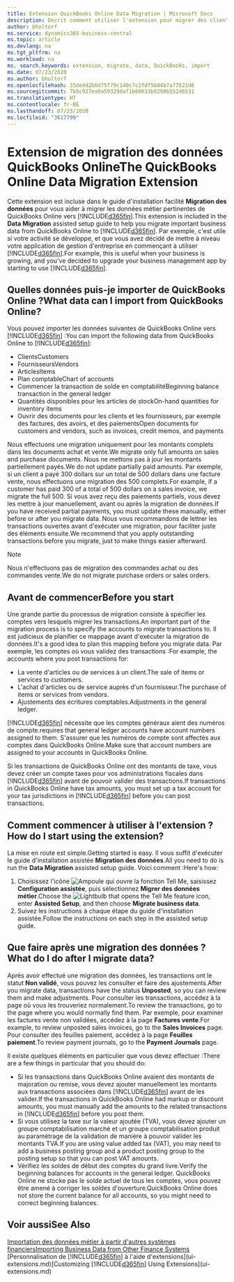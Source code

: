 ```yaml
---
title: Extension QuickBooks Online Data Migration | Microsoft Docs
description: Décrit comment utiliser l'extension pour migrer des clients, des fournisseurs, des articles, et des comptes de QuickBooks Online dans Business Central.
author: bholtorf
ms.service: dynamics365-business-central
ms.topic: article
ms.devlang: na
ms.tgt_pltfrm: na
ms.workload: na
ms. search.keywords: extension, migrate, data, QuickBooks, import
ms.date: 07/23/2020
ms.author: bholtorf
ms.openlocfilehash: 33de4d2b6d75f79c140c7c2fdf5b84b7a77521d6
ms.sourcegitcommit: 7b5c927ea9a59329daf1b60633b8290b552d6531
ms.translationtype: HT
ms.contentlocale: fr-BE
ms.lasthandoff: 07/23/2020
ms.locfileid: "3617799"
---
```

# <a name="the-quickbooks-online-data-migration-extension"></a><span data-ttu-id="78d67-103">Extension de migration des données QuickBooks Online</span><span class="sxs-lookup"><span data-stu-id="78d67-103">The QuickBooks Online Data Migration Extension</span></span>

<span data-ttu-id="78d67-104">Cette extension est incluse dans le guide d'installation facilité **Migration des données** pour vous aider à migrer les données métier pertinentes de QuickBooks Online vers [!INCLUDE[d365fin](includes/d365fin_md.md)].</span><span class="sxs-lookup"><span data-stu-id="78d67-104">This extension is included in the **Data Migration** assisted setup guide to help you migrate important business data from QuickBooks Online to [!INCLUDE[d365fin](includes/d365fin_md.md)].</span></span> <span data-ttu-id="78d67-105">Par exemple, c'est utile si votre activité se développe, et que vous avez décidé de mettre à niveau votre application de gestion d'entreprise en commençant à utiliser [!INCLUDE[d365fin](includes/d365fin_md.md)].</span><span class="sxs-lookup"><span data-stu-id="78d67-105">For example, this is useful when your business is growing, and you've decided to upgrade your business management app by starting to use [!INCLUDE[d365fin](includes/d365fin_md.md)].</span></span>

## <a name="what-data-can-i-import-from-quickbooks-online"></a><span data-ttu-id="78d67-106">Quelles données puis-je importer de QuickBooks Online ?</span><span class="sxs-lookup"><span data-stu-id="78d67-106">What data can I import from QuickBooks Online?</span></span>

<span data-ttu-id="78d67-107">Vous pouvez importer les données suivantes de QuickBooks Online vers [!INCLUDE[d365fin](includes/d365fin_md.md)] :</span><span class="sxs-lookup"><span data-stu-id="78d67-107">You can import the following data from QuickBooks Online to [!INCLUDE[d365fin](includes/d365fin_md.md)]:</span></span>  

* <span data-ttu-id="78d67-108">Clients</span><span class="sxs-lookup"><span data-stu-id="78d67-108">Customers</span></span>
* <span data-ttu-id="78d67-109">Fournisseurs</span><span class="sxs-lookup"><span data-stu-id="78d67-109">Vendors</span></span>
* <span data-ttu-id="78d67-110">Articles</span><span class="sxs-lookup"><span data-stu-id="78d67-110">Items</span></span>
* <span data-ttu-id="78d67-111">Plan comptable</span><span class="sxs-lookup"><span data-stu-id="78d67-111">Chart of accounts</span></span>
* <span data-ttu-id="78d67-112">Commencer la transaction de solde en comptabilité</span><span class="sxs-lookup"><span data-stu-id="78d67-112">Beginning balance transaction in the general ledger</span></span>
* <span data-ttu-id="78d67-113">Quantités disponibles pour les articles de stock</span><span class="sxs-lookup"><span data-stu-id="78d67-113">On-hand quantities for inventory items</span></span>
* <span data-ttu-id="78d67-114">Ouvrir des documents pour les clients et les fournisseurs, par exemple des factures, des avoirs, et des paiements</span><span class="sxs-lookup"><span data-stu-id="78d67-114">Open documents for customers and vendors, such as invoices, credit memos, and payments</span></span>

<span data-ttu-id="78d67-115">Nous effectuons une migration uniquement pour les montants complets dans les documents achat et vente.</span><span class="sxs-lookup"><span data-stu-id="78d67-115">We migrate only full amounts on sales and purchase documents.</span></span> <span data-ttu-id="78d67-116">Nous ne mettons pas à jour les montants partiellement payés.</span><span class="sxs-lookup"><span data-stu-id="78d67-116">We do not update partially paid amounts.</span></span> <span data-ttu-id="78d67-117">Par exemple, si un client a payé 300 dollars sur un total de 500 dollars dans une facture vente, nous effectuons une migration des 500 complets.</span><span class="sxs-lookup"><span data-stu-id="78d67-117">For example, if a customer has paid 300 of a total of 500 dollars on a sales invoice, we migrate the full 500.</span></span> <span data-ttu-id="78d67-118">Si vous avez reçu des paiements partiels, vous devez les mettre à jour manuellement, avant ou après la migration de données.</span><span class="sxs-lookup"><span data-stu-id="78d67-118">If you have received partial payments, you must update these manually, either before or after you migrate data.</span></span> <span data-ttu-id="78d67-119">Nous vous recommandons de lettrer les transactions ouvertes avant d'exécuter une migration, pour faciliter juste des éléments ensuite.</span><span class="sxs-lookup"><span data-stu-id="78d67-119">We recommend that you apply outstanding transactions before you migrate, just to make things easier afterward.</span></span>

> [!NOTE]  
> <span data-ttu-id="78d67-120">Nous n'effectuons pas de migration des commandes achat ou des commandes vente.</span><span class="sxs-lookup"><span data-stu-id="78d67-120">We do not migrate purchase orders or sales orders.</span></span>

## <a name="before-you-start"></a><span data-ttu-id="78d67-121">Avant de commencer</span><span class="sxs-lookup"><span data-stu-id="78d67-121">Before you start</span></span>

<span data-ttu-id="78d67-122">Une grande partie du processus de migration consiste à spécifier les comptes vers lesquels migrer les transactions.</span><span class="sxs-lookup"><span data-stu-id="78d67-122">An important part of the migration process is to specify the accounts to migrate transactions to.</span></span> <span data-ttu-id="78d67-123">Il est judicieux de planifier ce mappage avant d'exécuter la migration de données.</span><span class="sxs-lookup"><span data-stu-id="78d67-123">It's a good idea to plan this mapping before you migrate data.</span></span> <span data-ttu-id="78d67-124">Par exemple, les comptes où vous validez des transactions :</span><span class="sxs-lookup"><span data-stu-id="78d67-124">For example, the accounts where you post transactions for:</span></span>  

* <span data-ttu-id="78d67-125">La vente d'articles ou de services à un client.</span><span class="sxs-lookup"><span data-stu-id="78d67-125">The sale of items or services to customers.</span></span>
* <span data-ttu-id="78d67-126">L'achat d'articles ou de service auprès d'un fournisseur.</span><span class="sxs-lookup"><span data-stu-id="78d67-126">The purchase of items or services from vendors.</span></span>  
* <span data-ttu-id="78d67-127">Ajustements des écritures comptables.</span><span class="sxs-lookup"><span data-stu-id="78d67-127">Adjustments in the general ledger.</span></span>  

[!INCLUDE[d365fin](includes/d365fin_md.md)] <span data-ttu-id="78d67-128">nécessite que les comptes généraux aient des numéros de compte.</span><span class="sxs-lookup"><span data-stu-id="78d67-128">requires that general ledger accounts have account numbers assigned to them.</span></span> <span data-ttu-id="78d67-129">S'assurer que les numéros de compte sont affectés aux comptes dans QuickBooks Online.</span><span class="sxs-lookup"><span data-stu-id="78d67-129">Make sure that account numbers are assigned to your accounts in QuickBooks Online.</span></span>

<span data-ttu-id="78d67-130">Si les transactions de QuickBooks Online ont des montants de taxe, vous devez créer un compte taxes pour vos administrations fiscales dans [!INCLUDE[d365fin](includes/d365fin_md.md)] avant de pouvoir valider des transactions.</span><span class="sxs-lookup"><span data-stu-id="78d67-130">If transactions in QuickBooks Online have tax amounts, you must set up a tax account for your tax jurisdictions in [!INCLUDE[d365fin](includes/d365fin_md.md)] before you can post transactions.</span></span>

## <a name="how-do-i-start-using-the-extension"></a><span data-ttu-id="78d67-131">Comment commencer à utiliser à l'extension ?</span><span class="sxs-lookup"><span data-stu-id="78d67-131">How do I start using the extension?</span></span>

<span data-ttu-id="78d67-132">La mise en route est simple.</span><span class="sxs-lookup"><span data-stu-id="78d67-132">Getting started is easy.</span></span> <span data-ttu-id="78d67-133">Il vous suffit d'exécuter le guide d'installation assistée **Migration des données**.</span><span class="sxs-lookup"><span data-stu-id="78d67-133">All you need to do is run the **Data Migration** assisted setup guide.</span></span> <span data-ttu-id="78d67-134">Voici comment :</span><span class="sxs-lookup"><span data-stu-id="78d67-134">Here's how:</span></span>

1. <span data-ttu-id="78d67-135">Choisissez l'icône ![Ampoule qui ouvre la fonction Tell Me](media/ui-search/search_small.png "Dites-moi ce que vous voulez faire"), saisissez **Configuration assistée**, puis sélectionnez **Migrer des données métier**.</span><span class="sxs-lookup"><span data-stu-id="78d67-135">Choose the ![Lightbulb that opens the Tell Me feature](media/ui-search/search_small.png "Tell me what you want to do") icon, enter **Assisted Setup**, and then choose **Migrate business data**.</span></span>
2. <span data-ttu-id="78d67-136">Suivez les instructions à chaque étape du guide d'installation assistée.</span><span class="sxs-lookup"><span data-stu-id="78d67-136">Follow the instructions on each step in the assisted setup guide.</span></span>

## <a name="what-do-i-do-after-i-migrate-data"></a><span data-ttu-id="78d67-137">Que faire après une migration des données ?</span><span class="sxs-lookup"><span data-stu-id="78d67-137">What do I do after I migrate data?</span></span>

<span data-ttu-id="78d67-138">Après avoir effectué une migration des données, les transactions ont le statut **Non validé**, vous pouvez les consulter et faire des ajustements.</span><span class="sxs-lookup"><span data-stu-id="78d67-138">After you migrate data, transactions have the status **Unposted**, so you can review them and make adjustments.</span></span> <span data-ttu-id="78d67-139">Pour consulter les transactions, accédez à la page où vous les trouveriez normalement.</span><span class="sxs-lookup"><span data-stu-id="78d67-139">To review the transactions, go to the page where you would normally find them.</span></span> <span data-ttu-id="78d67-140">Par exemple, pour examiner les factures vente non validées, accédez à la page **Factures vente**.</span><span class="sxs-lookup"><span data-stu-id="78d67-140">For example, to review unposted sales invoices, go to the **Sales Invoices** page.</span></span> <span data-ttu-id="78d67-141">Pour consulter des feuilles paiement, accédez à la page **Feuilles paiement**.</span><span class="sxs-lookup"><span data-stu-id="78d67-141">To review payment journals, go to the **Payment Journals** page.</span></span>  

<span data-ttu-id="78d67-142">Il existe quelques éléments en particulier que vous devez effectuer :</span><span class="sxs-lookup"><span data-stu-id="78d67-142">There are a few things in particular that you should do:</span></span>

* <span data-ttu-id="78d67-143">Si les transactions dans QuickBooks Online avaient des montants de majoration ou remise, vous devez ajouter manuellement les montants aux transactions associées dans [!INCLUDE[d365fin](includes/d365fin_md.md)] avant de les valider.</span><span class="sxs-lookup"><span data-stu-id="78d67-143">If the transactions in QuickBooks Online had markup or discount amounts, you must manually add the amounts to the related transactions in [!INCLUDE[d365fin](includes/d365fin_md.md)] before you post them.</span></span>
* <span data-ttu-id="78d67-144">Si vous utilisez la taxe sur la valeur ajoutée (TVA), vous devez ajouter un groupe comptabilisation marché et un groupe comptabilisation produit au paramétrage de la validation de manière à pouvoir valider les montants TVA.</span><span class="sxs-lookup"><span data-stu-id="78d67-144">If you are using value added tax (VAT), you may need to add a business posting group and a product posting group to the posting setup so that you can post VAT amounts.</span></span>
* <span data-ttu-id="78d67-145">Vérifiez les soldes de début des comptes du grand livre.</span><span class="sxs-lookup"><span data-stu-id="78d67-145">Verify the beginning balances for accounts in the general ledger.</span></span> <span data-ttu-id="78d67-146">QuickBooks Online ne stocke pas le solde actuel de tous les comptes, vous pouvez être amené à corriger les soldes d'ouverture.</span><span class="sxs-lookup"><span data-stu-id="78d67-146">QuickBooks Online does not store the current balance for all accounts, so you might need to correct beginning balances.</span></span>

## <a name="see-also"></a><span data-ttu-id="78d67-147">Voir aussi</span><span class="sxs-lookup"><span data-stu-id="78d67-147">See Also</span></span>

[<span data-ttu-id="78d67-148">Importation des données métier à partir d'autres systèmes financiers</span><span class="sxs-lookup"><span data-stu-id="78d67-148">Importing Business Data from Other Finance Systems</span></span>](across-import-data-configuration-packages.md)  
<span data-ttu-id="78d67-149">[Personnalisation de [!INCLUDE[d365fin](includes/d365fin_md.md)] à l'aide d'extensions](ui-extensions.md)</span><span class="sxs-lookup"><span data-stu-id="78d67-149">[Customizing [!INCLUDE[d365fin](includes/d365fin_md.md)] Using Extensions](ui-extensions.md)</span></span>  

